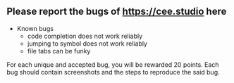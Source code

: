 ## Please report the bugs of https://cee.studio here

* Known bugs
  - code completion does not work reliably
  - jumping to symbol does not work reliably
  - file tabs can be funky

For each unique and accepted bug, you will be rewarded 20 points. Each bug should
contain screenshots and the steps to reproduce the said bug.
